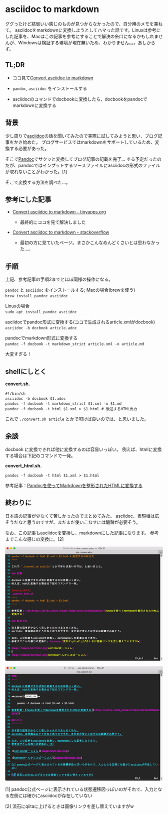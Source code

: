 asciidoc to markdown
====================

ググったけど結局いい感じのものが見つからなかったので、自分用のメモを兼ねて。
asciidocをmarkdownに変換しようとしてハマった話です。Linuxは参考にした記事を、Macはこの記事を参考にすることで解決の糸口になるかもしれませんが、Windowsは検証する環境が現在無いため、わかりません。。。あしからず。

TL;DR
-----

-   ココ見て[Convert asciidoc to
    markdown](https://tinyapps.org/blog/nix/201701240700_convert_asciidoc_to_markdown.html)

-   `pandoc`, `asciidoc` をインストールする

-   asciidocのコマンドでdocbookに変換したら、docbookをpandocでmarkdownに変換する

背景
----

少し周りで[asciidoc](http://asciidoc.org/)の話を聞いてみたので実際に試してみようと思い、ブログ記事をかき始めた。
ブログサービスではmarkdownをサポートしているため、変換する必要があった。

そこで[Pandoc](https://pandoc.org/)でサクッと変換してブログ記事の記載を完了…
する予定だったのだが、pandocではインプットするソースファイルにasciidocの形式のファイルが取れないことがわかった。[1]

そこで変換する方法を調べた…。

参考にした記事
--------------

-   [Convert asciidoc to markdown -
    tinyapps.org](https://tinyapps.org/blog/nix/201701240700_convert_asciidoc_to_markdown.html)

    -   最終的にココを見て解決しました

-   [Convert asciidoc to markdown -
    stackoverflow](https://stackoverflow.com/questions/26430433/convert-asciidoc-to-markdown)

    -   最初の方に見ていたページ。まさかこんなめんどくさいとは思わなかった…。

手順
----

上記、参考記事の手順2までとほぼ同様の操作になる。

`pandoc` と `asciidoc` をインストールする; Macの場合(brewを使う)  
`brew install pandoc asciidoc`

Linuxの場合  
`sudo apt install pandoc asciidoc`

asciidocでpandoc形式に変換する(ココで生成されるarticle.xmlがdocbook)  
`asciidoc -b docbook article.adoc`

pandocでmarkdown形式に変換する  
`pandoc -f docbook -t markdown_strict article.xml -o article.md`

大変すぎる！

shellにしとく
-------------

**convert.sh.**

    #!/bin/sh
    asciidoc -b docbook $1.adoc
    pandoc -f docbook -t markdown_strict $1.xml -o $1.md
    pandoc -f docbook -t html $1.xml > $1.html # 後述するHTML出力

これで `./convert.sh article` とかで叩けば良いのでは、と思いました。

余談
----

docbook に変換できれば他に変換するのは容易いっぽい。
例えば、htmlに変換する場合は下記のコマンドで一発。

**convert\_html.sh.**

    pandoc -f docbook -t html $1.xml > $1.html

参考記事：[Pandocを使ってMarkdownを整形されたHTMLに変換する](https://qiita.com/m_ohsumi/items/cea1243e106ababd15e7)

終わりに
--------

日本語の記事が少なくて苦しかったのでまとめてみた。
asciidoc、表現幅は広そうだなと思うのですが、まだまだ使いこなすには鍛錬が必要そう。

なお、この記事もasciidocを変換し、markdownにした記事になります。
参考までこんな感じの変換に。[2]

![asciidocばーじょん](images/asciidoc.png)

![markdownへんかんごばーじょん](images/markdown.png)

[1] pandoc公式ページに表示されている状態遷移図っぽいのがそれで、入力となる左側には確かにasciidocが存在していない

[2] 流石にqiitaに上げるときは画像リンクを差し替えていますがw
